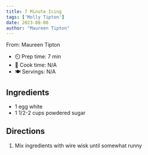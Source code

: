 ```yaml
---
title: 7 Minute Icing
tags: ['Molly Tipton']
date: 2023-08-08
author: "Maureen Tipton"
---
```

From: Maureen Tipton

- ⏲️ Prep time: 7 min
- 🍳 Cook time: N/A
- 🍽️ Servings: N/A

## Ingredients

- 1 egg white
- 1 1/2-2 cups powdered sugar

## Directions

1. Mix ingredients with wire wisk until somewhat runny
